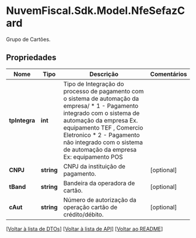 # NuvemFiscal.Sdk.Model.NfeSefazCard
Grupo de Cartões.

## Propriedades

Nome | Tipo | Descrição | Comentários
------------ | ------------- | ------------- | -------------
**tpIntegra** | **int** | Tipo de Integração do processo de pagamento com o sistema de automação da empresa/  * 1 - Pagamento integrado com o sistema de automação da empresa Ex. equipamento TEF , Comercio Eletronico  * 2 - Pagamento não integrado com o sistema de automação da empresa Ex: equipamento POS | 
**CNPJ** | **string** | CNPJ da instituição de pagamento. | [optional] 
**tBand** | **string** | Bandeira da operadora de cartão. | [optional] 
**cAut** | **string** | Número de autorização da operação cartão de crédito/débito. | [optional] 

[[Voltar à lista de DTOs]](../README.md#documentation-for-models) [[Voltar à lista de API]](../README.md#documentation-for-api-endpoints) [[Voltar ao README]](../README.md)

